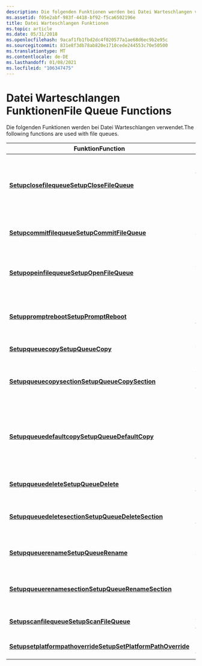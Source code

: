 ```yaml
---
description: Die folgenden Funktionen werden bei Datei Warteschlangen verwendet.
ms.assetid: f05e2abf-983f-4418-bf92-f5ca6502196e
title: Datei Warteschlangen Funktionen
ms.topic: article
ms.date: 05/31/2018
ms.openlocfilehash: 9acaf1fb1fbd2dc4f020577a1ae68d6ec9b2e95c
ms.sourcegitcommit: 831e8f3db78ab820e1710cede244553c70e50500
ms.translationtype: MT
ms.contentlocale: de-DE
ms.lasthandoff: 01/08/2021
ms.locfileid: "106347475"
---
```

# <a name="file-queue-functions"></a><span data-ttu-id="e8b84-103">Datei Warteschlangen Funktionen</span><span class="sxs-lookup"><span data-stu-id="e8b84-103">File Queue Functions</span></span>

<span data-ttu-id="e8b84-104">Die folgenden Funktionen werden bei Datei Warteschlangen verwendet.</span><span class="sxs-lookup"><span data-stu-id="e8b84-104">The following functions are used with file queues.</span></span>



| <span data-ttu-id="e8b84-105">Funktion</span><span class="sxs-lookup"><span data-stu-id="e8b84-105">Function</span></span>                                                             | <span data-ttu-id="e8b84-106">BESCHREIBUNG</span><span class="sxs-lookup"><span data-stu-id="e8b84-106">Description</span></span>                                                                                           |
|----------------------------------------------------------------------|-------------------------------------------------------------------------------------------------------|
| [<span data-ttu-id="e8b84-107">**Setupclosefilequeue**</span><span class="sxs-lookup"><span data-stu-id="e8b84-107">**SetupCloseFileQueue**</span></span>](/windows/desktop/api/Setupapi/nf-setupapi-setupclosefilequeue)                   | <span data-ttu-id="e8b84-108">Beendet die Warteschlange.</span><span class="sxs-lookup"><span data-stu-id="e8b84-108">Terminates the queue.</span></span> <span data-ttu-id="e8b84-109">Für alle verbleibenden Transaktionen wird kein Commit ausgeführt.</span><span class="sxs-lookup"><span data-stu-id="e8b84-109">Any remaining transactions are not committed.</span></span>                                   |
| [<span data-ttu-id="e8b84-110">**Setupcommitfilequeue**</span><span class="sxs-lookup"><span data-stu-id="e8b84-110">**SetupCommitFileQueue**</span></span>](/windows/desktop/api/Setupapi/nf-setupapi-setupcommitfilequeuea)                 | <span data-ttu-id="e8b84-111">Führt einen Commit für alle Transaktionen in der Warteschlange</span><span class="sxs-lookup"><span data-stu-id="e8b84-111">Commits all queued transactions.</span></span>                                                                      |
| [<span data-ttu-id="e8b84-112">**Setupopeinfilequeue**</span><span class="sxs-lookup"><span data-stu-id="e8b84-112">**SetupOpenFileQueue**</span></span>](/windows/desktop/api/Setupapi/nf-setupapi-setupopenfilequeue)                     | <span data-ttu-id="e8b84-113">Initialisiert und gibt ein Handle für die Datei Warteschlange zurück.</span><span class="sxs-lookup"><span data-stu-id="e8b84-113">Initializes and returns a handle to the file queue.</span></span>                                                   |
| [<span data-ttu-id="e8b84-114">**Setuppromptreboot**</span><span class="sxs-lookup"><span data-stu-id="e8b84-114">**SetupPromptReboot**</span></span>](/windows/desktop/api/Setupapi/nf-setupapi-setuppromptreboot)                       | <span data-ttu-id="e8b84-115">Fordert den Benutzer auf, seinen Computer ggf. neu zu starten.</span><span class="sxs-lookup"><span data-stu-id="e8b84-115">Prompts the user to reboot his or her computer, if necessary.</span></span>                                         |
| [<span data-ttu-id="e8b84-116">**Setupqueuecopy**</span><span class="sxs-lookup"><span data-stu-id="e8b84-116">**SetupQueueCopy**</span></span>](/windows/desktop/api/Setupapi/nf-setupapi-setupqueuecopya)                             | <span data-ttu-id="e8b84-117">Fügt eine Dateikopie in die Warteschlange</span><span class="sxs-lookup"><span data-stu-id="e8b84-117">Queues a file copy.</span></span>                                                                                   |
| [<span data-ttu-id="e8b84-118">**Setupqueuecopysection**</span><span class="sxs-lookup"><span data-stu-id="e8b84-118">**SetupQueueCopySection**</span></span>](/windows/desktop/api/Setupapi/nf-setupapi-setupqueuecopysectiona)               | <span data-ttu-id="e8b84-119">Fügt die Dateien in eine Warteschlange für den INF-Kopiervorgang ein.</span><span class="sxs-lookup"><span data-stu-id="e8b84-119">Queues the files in an INF Copy Files section.</span></span>                                                        |
| [<span data-ttu-id="e8b84-120">**Setupqueuedefaultcopy**</span><span class="sxs-lookup"><span data-stu-id="e8b84-120">**SetupQueueDefaultCopy**</span></span>](/windows/desktop/api/Setupapi/nf-setupapi-setupqueuedefaultcopya)               | <span data-ttu-id="e8b84-121">Fügt die Dateien in einer INF-Datei mit den in einer INF-Datei angegebenen Standardinformationen in die Warteschlange ein.</span><span class="sxs-lookup"><span data-stu-id="e8b84-121">Queues the files in an INF Copy Files section using the default information specified in an INF file.</span></span> |
| [<span data-ttu-id="e8b84-122">**Setupqueuedelete**</span><span class="sxs-lookup"><span data-stu-id="e8b84-122">**SetupQueueDelete**</span></span>](/windows/desktop/api/Setupapi/nf-setupapi-setupqueuedeletea)                         | <span data-ttu-id="e8b84-123">Fügt eine Datei Löschung in die Warteschlange</span><span class="sxs-lookup"><span data-stu-id="e8b84-123">Queues a file deletion.</span></span>                                                                               |
| [<span data-ttu-id="e8b84-124">**Setupqueuedeletesection**</span><span class="sxs-lookup"><span data-stu-id="e8b84-124">**SetupQueueDeleteSection**</span></span>](/windows/desktop/api/Setupapi/nf-setupapi-setupqueuedeletesectiona)           | <span data-ttu-id="e8b84-125">Fügt die Dateien in einen INF-Abschnitt zum Löschen von Dateien ein.</span><span class="sxs-lookup"><span data-stu-id="e8b84-125">Queues the files in an INF Delete Files section.</span></span>                                                      |
| [<span data-ttu-id="e8b84-126">**Setupqueuerename**</span><span class="sxs-lookup"><span data-stu-id="e8b84-126">**SetupQueueRename**</span></span>](/windows/desktop/api/Setupapi/nf-setupapi-setupqueuerenamea)                         | <span data-ttu-id="e8b84-127">Fügt eine Datei Umbenennung in die Warteschlange</span><span class="sxs-lookup"><span data-stu-id="e8b84-127">Queues a file rename.</span></span>                                                                                 |
| [<span data-ttu-id="e8b84-128">**Setupqueuerenamesection**</span><span class="sxs-lookup"><span data-stu-id="e8b84-128">**SetupQueueRenameSection**</span></span>](/windows/desktop/api/Setupapi/nf-setupapi-setupqueuerenamesectiona)           | <span data-ttu-id="e8b84-129">Fügt die Dateien in einen INF-Abschnitt zum Umbenennen von Dateien ein.</span><span class="sxs-lookup"><span data-stu-id="e8b84-129">Queues the files in an INF Rename Files section.</span></span>                                                      |
| [<span data-ttu-id="e8b84-130">**Setupscanfilequeue**</span><span class="sxs-lookup"><span data-stu-id="e8b84-130">**SetupScanFileQueue**</span></span>](/windows/desktop/api/Setupapi/nf-setupapi-setupscanfilequeuea)                     | <span data-ttu-id="e8b84-131">Scannt die Datei Warteschlange.</span><span class="sxs-lookup"><span data-stu-id="e8b84-131">Scans the file queue.</span></span>                                                                                 |
| [<span data-ttu-id="e8b84-132">**Setupsetplatformpathoverride**</span><span class="sxs-lookup"><span data-stu-id="e8b84-132">**SetupSetPlatformPathOverride**</span></span>](/windows/desktop/api/Setupapi/nf-setupapi-setupsetplatformpathoverridea) | <span data-ttu-id="e8b84-133">Legt die Platt Form Pfad Überschreibung fest.</span><span class="sxs-lookup"><span data-stu-id="e8b84-133">Sets the platform path override.</span></span>                                                                      |



 

 

 



